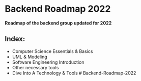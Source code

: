 # Backend Roadmap 2022
**Roadmap of the backend group updated for 2022**

## Index:

- Computer Science Essentials & Basics
- UML & Modeling
- Software Engineering Introduction
- Other necessary tools
- Dive Into A Technology & Tools
#   B a c k e n d - R o a d m a p - 2 0 2 2  
 